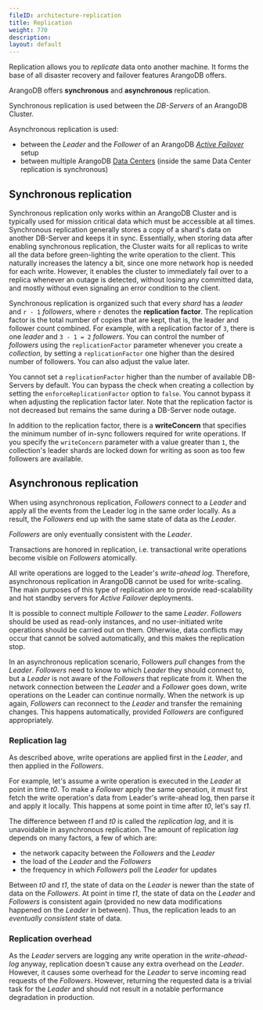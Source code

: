 ```yaml
---
fileID: architecture-replication
title: Replication
weight: 770
description: 
layout: default
---
```

Replication allows you to *replicate* data onto another machine. It
forms the base of all disaster recovery and failover features ArangoDB
offers. 

ArangoDB offers **synchronous** and **asynchronous** replication.

Synchronous replication is used between the _DB-Servers_ of an ArangoDB
Cluster.

Asynchronous replication is used:

- between the _Leader_ and the _Follower_ of an ArangoDB
  [_Active Failover_](../deployment/active-failover/) setup
- between multiple ArangoDB [Data Centers](../arangosync/deployment/)
  (inside the same Data Center replication is synchronous)

## Synchronous replication

Synchronous replication only works within an ArangoDB Cluster and is typically
used for mission critical data which must be accessible at all
times. Synchronous replication generally stores a copy of a shard's
data on another DB-Server and keeps it in sync. Essentially, when storing
data after enabling synchronous replication, the Cluster waits for
all replicas to write all the data before green-lighting the write
operation to the client. This naturally increases the latency a
bit, since one more network hop is needed for each write. However, it
enables the cluster to immediately fail over to a replica whenever
an outage is detected, without losing any committed data, and
mostly without even signaling an error condition to the client. 

Synchronous replication is organized such that every _shard_ has a
_leader_ and `r - 1` _followers_, where `r` denotes the **replication factor**.
The replication factor is the total number of copies that are kept, that is, the
leader and follower count combined. For example, with a replication factor of
`3`, there is one _leader_ and `3 - 1 = 2` _followers_. You can control the
number of _followers_ using the `replicationFactor` parameter whenever you
create a _collection_, by setting a `replicationFactor` one higher than the
desired number of followers. You can also adjust the value later.

You cannot set a `replicationFactor` higher than the number of available
DB-Servers by default. You can bypass the check when creating a collection by
setting the `enforceReplicationFactor` option to `false`. You cannot bypass it
when adjusting the replication factor later. Note that the replication factor
is not decreased but remains the same during a DB-Server node outage.

In addition to the replication factor, there is a **writeConcern** that
specifies the minimum number of in-sync followers required for write operations.
If you specify the `writeConcern` parameter with a value greater than `1`, the
collection's leader shards are locked down for writing as soon as too few
followers are available.

## Asynchronous replication

When using asynchronous replication, _Followers_ connect to a _Leader_ and apply
all the events from the Leader log in the same order locally. As a result, the
_Followers_ end up with the same state of data as the _Leader_.

_Followers_ are only eventually consistent with the _Leader_.

Transactions are honored in replication, i.e. transactional write operations 
become visible on _Followers_ atomically.

All write operations are logged to the Leader's _write-ahead log_. Therefore,
asynchronous replication in ArangoDB cannot be used for write-scaling. The main
purposes of this type of replication are to provide read-scalability and
hot standby servers for _Active Failover_ deployments.

It is possible to connect multiple _Follower_ to the same _Leader_. _Followers_
should be used as read-only instances, and no user-initiated write operations 
should be carried out on them. Otherwise, data conflicts may occur that cannot
be solved automatically, and this makes the replication stop.

In an asynchronous replication scenario, Followers _pull_ changes
from the _Leader_. _Followers_ need to know to which _Leader_ they should 
connect to, but a _Leader_ is not aware of the _Followers_ that replicate from it. 
When the network connection between the _Leader_ and a _Follower_ goes down, write 
operations on the Leader can continue normally. When the network is up again, _Followers_ 
can reconnect to the _Leader_ and transfer the remaining changes. This 
happens automatically, provided _Followers_ are configured appropriately.

### Replication lag

As described above, write operations are applied first in the _Leader_, and then applied 
in the _Followers_. 

For example, let's assume a write operation is executed in the _Leader_ 
at point in time _t0_. To make a _Follower_ apply the same operation, it must first 
fetch the write operation's data from Leader's write-ahead log, then parse it and 
apply it locally. This happens at some point in time after _t0_, let's say _t1_. 

The difference between _t1_ and _t0_ is called the _replication lag_, and it is unavoidable 
in asynchronous replication. The amount of replication _lag_ depends on many factors, a 
few of which are:

- the network capacity between the _Followers_ and the _Leader_
- the load of the _Leader_ and the _Followers_
- the frequency in which _Followers_ poll the _Leader_ for updates

Between _t0_ and _t1_, the state of data on the _Leader_ is newer than the state of data
on the _Followers_. At point in time _t1_, the state of data on the _Leader_ and _Followers_
is consistent again (provided no new data modifications happened on the _Leader_ in
between). Thus, the replication leads to an _eventually consistent_ state of data.

### Replication overhead

As the _Leader_ servers are logging any write operation in the _write-ahead-log_
anyway, replication doesn't cause any extra overhead on the _Leader_. However, it
causes some overhead for the _Leader_ to serve incoming read
requests of the _Followers_. However, returning the requested data is a trivial
task for the _Leader_ and should not result in a notable performance
degradation in production.
